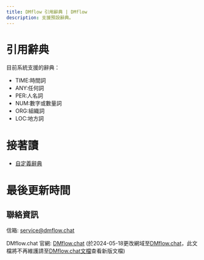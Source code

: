 ```yaml
---
title: DMflow 引用辭典 | DMflow
description: 支援預設辭典。
---
```


# 引用辭典
目前系統支援的辭典：
- TIME:時間詞
- ANY:任何詞
- PER:人名詞
- NUM:數字或數量詞
- ORG:組織詞
- LOC:地方詞

# 接著讀
- [自定義辭典](../../tutorials/docs/custom-dicts.html)

# 最後更新時間


## 聯絡資訊

信箱: <service@dmflow.chat>

DMflow.chat 官網: [DMflow.chat](https://www.dmflow.chat)
(於2024-05-18更改網域至[DMflow.chat](https://www.dmflow.chat)，此文檔將不再維護請至[DMflow.chat文檔](https://docs.dmflow.chat)查看新版文檔)
